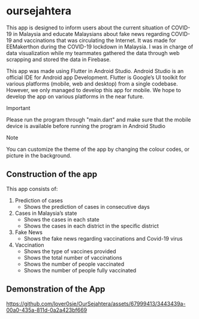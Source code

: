 # oursejahtera

This app is designed to inform users about the current situation of COVID-19 in Malaysia and educate Malaysians about fake news regarding COVID-19 and vaccinations that was circulating the Internet. It was made for EEMakerthon during the COVID-19 lockdown in Malaysia. I was in charge of data visualization while my teammates gathered the data through web scrapping and stored the data in Firebase. 

This app was made using Flutter in Android Studio. Android Studio is an official IDE for Android app Development. Flutter is Google’s UI toolkit for various platforms (mobile, web and desktop) from a single codebase. However, we only managed to develop this app for mobile. We hope to develop the app on various platforms in the near future. 

> [!IMPORTANT]
> Please run the program through "main.dart" and make sure that the mobile device is available before running the program in Android Studio

> [!NOTE]
> You can customize the theme of the app by changing the colour codes, or picture in the background. 

## Construction of the app

This app consists of:

1) Prediction of cases
   - Shows the prediction of cases in consecutive days  
3) Cases in Malaysia’s state
   - Shows the cases in each state
   - Shows the cases in each district in the specific district
5) Fake News
   - Shows the fake news regarding vaccinations and Covid-19 virus
7) Vaccination
   - Shows the type of vaccines provided
   - Shows the total number of vaccinations
   - Shows the number of people vaccinated
   - Shows the number of people fully vaccinated


## Demonstration of the App 

https://github.com/lover0sie/OurSejahtera/assets/67999413/3443439a-00a0-435a-811d-0a2a423bf669

